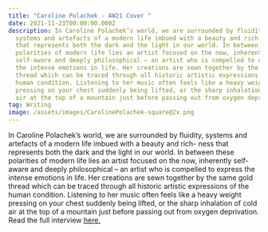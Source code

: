 ```yaml
---
title: "Caroline Polachek - AW21 Cover "
date: 2021-11-23T00:00:00.000Z
description: In Caroline Polachek’s world, we are surrounded by fluidity,
  systems and artefacts of a modern life imbued with a beauty and rich- ness
  that represents both the dark and the light in our world. In between these
  polarities of modern life lies an artist focused on the now, inherently
  self-aware and deeply philosophical – an artist who is compelled to express
  the intense emotions in life. Her creations are sewn together by the same gold
  thread which can be traced through all historic artistic expressions of the
  human condition. Listening to her music often feels like a heavy weight
  pressing on your chest suddenly being lifted, or the sharp inhalation of cold
  air at the top of a mountain just before passing out from oxygen deprivation.
tag: Writing
image: /assets/images/CarolinePolachek-square@2x.png
---
```

In Caroline Polachek’s world, we are surrounded by fluidity, systems and artefacts of a modern life imbued with a beauty and rich- ness that represents both the dark and the light in our world. In between these polarities of modern life lies an artist focused on the now, inherently self-aware and deeply philosophical – an artist who is compelled to express the intense emotions in life. Her creations are sewn together by the same gold thread which can be traced through all historic artistic expressions of the human condition. Listening to her music often feels like a heavy weight pressing on your chest suddenly being lifted, or the sharp inhalation of cold air at the top of a mountain just before passing out from oxygen deprivation. Read the full interview [here.](https://metalmagazine.eu/post/caroline-polachek)